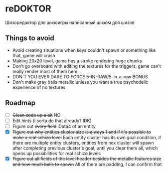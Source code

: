 # reDOKTOR
Шизоредактор для шизоигры написанный шизом для шизов

## Things to avoid
- Avoid creating situations when keys couldn't spawn or something like that, game will crash
- Making 20x20 level, game has a stroke rendering huge chunks
- Don't go overboard with editing the textures for the triggers, game can't really render most of them here
- DON'T YOU EVER DARE TO FORCE 5-IN-RAW/5-in-a-row BONUS
- Don't make gray balls metallic unless you want a true psychodelic experience of no textures

## Roadmap

- [ ] ~~Clean code up a bit~~ NO
- [ ] Edit hints (i sorta do that already? IDK)
- [ ] Figure out ~~every field~~ iData4 of an entity
- [x] ~~Figure out why entities cluster size is always 1 and if it's possible to make a real schizo level~~ Each entity cluster has its own goal condition, if there are multiple entity clusters, entities from nex cluster will spawn after completing previous cluster's goal, until you clear them all, which opens up possibilities for real schizo levels
- [x] ~~Figure out all fields of the level header besides the metallic features size and how much balls to spawn~~ All of them are padding, I can confirm that
